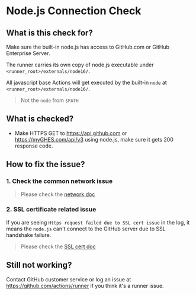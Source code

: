 # Node.js Connection Check

## What is this check for?

Make sure the built-in node.js has access to GitHub.com or GitHub Enterprise Server.

The runner carries its own copy of node.js executable under `<runner_root>/externals/node16/`.

All javascript base Actions will get executed by the built-in `node` at `<runner_root>/externals/node16/`.

> Not the `node` from `$PATH`

## What is checked?

- Make HTTPS GET to https://api.github.com or https://myGHES.com/api/v3 using node.js, make sure it gets 200 response code.

## How to fix the issue?

### 1. Check the common network issue
  
  > Please check the [network doc](./network.md)

### 2. SSL certificate related issue

  If you are seeing `Https request failed due to SSL cert issue` in the log, it means the `node.js` can't connect to the GitHub server due to SSL handshake failure.
  > Please check the [SSL cert doc](./sslcert.md)
  
## Still not working?

Contact GitHub customer service or log an issue at https://github.com/actions/runner if you think it's a runner issue.
